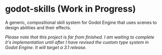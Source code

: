 # godot-skills (Work in Progress)
A generic, compositional skill system for Godot Engine that uses scenes to design abilities and their effects.

*Please note that this project is far from finished. I am waiting to complete it's implementation until after I have revised the custom type system in Godot Engine. It will target a 3.1 release.*
